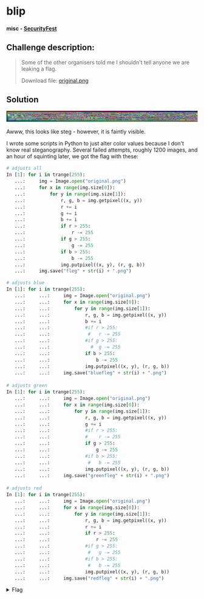 # blip
#### misc - [SecurityFest](../main.md)

## Challenge description:
> Some of the other organisers told me I shouldn't tell anyone we are leaking a flag.
> 
> Download file: [original.png](../assets/original.png)

## Solution
![Given image](../assets/original.png)


Awww, this looks like steg - however, it is faintly visible.

I wrote some scripts in Python to just alter color values because I don't know real steganography. Several failed attempts, roughly 1200 images, and an hour of squinting later, we got the flag with these:

```py
# adjusts all
In [1]: for i in trange(255):
   ...:     img = Image.open("original.png")
   ...:     for x in range(img.size[0]):
   ...:         for y in range(img.size[1]):
   ...:             r, g, b = img.getpixel((x, y))
   ...:             r += i
   ...:             g += i
   ...:             b += i
   ...:             if r > 255:
   ...:                 r -= 255
   ...:             if g > 255:
   ...:                 g -= 255
   ...:             if b > 255:
   ...:                 b -= 255
   ...:             img.putpixel((x, y), (r, g, b))
   ...:     img.save("fleg" + str(i) + ".png")
```
```py
# adjusts blue
In [1]: for i in trange(255):
   ...:     ...:     img = Image.open("original.png")
   ...:     ...:     for x in range(img.size[0]):
   ...:     ...:         for y in range(img.size[1]):
   ...:     ...:             r, g, b = img.getpixel((x, y))
   ...:     ...:             b += i
   ...:     ...:             #if r > 255:
   ...:     ...:              #   r -= 255
   ...:     ...:             #if g > 255:
   ...:     ...:               #  g -= 255
   ...:     ...:             if b > 255:
   ...:     ...:                 b -= 255
   ...:     ...:             img.putpixel((x, y), (r, g, b))
   ...:     ...:     img.save("bluefleg" + str(i) + ".png")
 
# adjusts green
In [1]: for i in trange(255):
   ...:     ...:     img = Image.open("original.png")
   ...:     ...:     for x in range(img.size[0]):
   ...:     ...:         for y in range(img.size[1]):
   ...:     ...:             r, g, b = img.getpixel((x, y))
   ...:     ...:             g += i
   ...:     ...:             #if r > 255:
   ...:     ...:             #    r -= 255
   ...:     ...:             if g > 255:
   ...:     ...:                 g -= 255
   ...:     ...:             #if b > 255:
   ...:     ...:              #   b -= 255
   ...:     ...:             img.putpixel((x, y), (r, g, b))
   ...:     ...:     img.save("greenfleg" + str(i) + ".png")
 
# adjusts red
In [1]: for i in trange(255):
   ...:     ...:     img = Image.open("original.png")
   ...:     ...:     for x in range(img.size[0]):
   ...:     ...:         for y in range(img.size[1]):
   ...:     ...:             r, g, b = img.getpixel((x, y))
   ...:     ...:             r += i
   ...:     ...:             if r > 255:
   ...:     ...:                 r -= 255
   ...:     ...:             #if g > 255:
   ...:     ...:              #   g -= 255
   ...:     ...:             #if b > 255:
   ...:     ...:              #   b -= 255
   ...:     ...:             img.putpixel((x, y), (r, g, b))
   ...:     ...:     img.save("redfleg" + str(i) + ".png")
   ```
<details> 
    <summary>Flag</summary>
SECFEST{SN1TCHES_GE7_GL1TCHES</details>